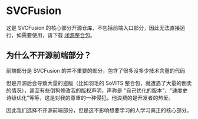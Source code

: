 # SVCFusion

这是 SVCFusion 的核心部分开源仓库，不包括前端入口部分，因此无法直接运行，如需要使用，请下载 [闭源整合包](https://sf.dysjs.com/)。

## 为什么不开源前端部分？

前端部分是 SVCFusion 的并不重要的部分，包含了很多没多少技术含量的代码

但是开源后会导致大量的盗版（比如羽毛的 SoVITS 整合包，就遭遇了大量的倒卖的情况），甚至有些倒狗修改我的版权声明，声称是 "自己优化的版本"、"速度史诗级优化"等等，这是对我的尊重的一种侵犯，他浪费的是开发者的热爱。

因此我们选择不开源前端部分，但是这不影响想要学习的人学习真正的核心部分。
